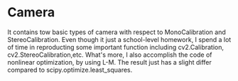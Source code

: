 # Camera
It contains tow basic types of camera with respect to MonoCalibration and StereoCalibration. Even though it just a school-level homework, I spend a lot of time in  reproducting some important function including cv2.Calibration, cv2.StereoCalibration,etc.  What's more, I also accomplish the code of nonlinear optimization, by using L-M. The result just has a slight differ compared to scipy.optimize.least_squares. 
